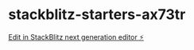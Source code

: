 # stackblitz-starters-ax73tr

[Edit in StackBlitz next generation editor ⚡️](https://stackblitz.com/~/github.com/Vinntoxy/stackblitz-starters-ax73tr)